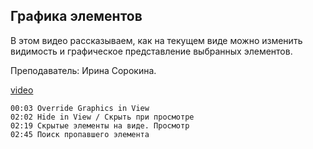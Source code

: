 ## Графика элементов

В этом видео рассказываем, как на текущем виде можно изменить видимость и графическое представление выбранных элементов.

Преподаватель: Ирина Сорокина.

[video](https://player.softculture.cc/embed/online/RVT/RVT_42.17.02_L6-6_Theory_Graphic_Override)

``` chapters
00:03 Override Graphics in View
02:02 Hide in View / Скрыть при просмотре
02:19 Скрытые элементы на виде. Просмотр
02:45 Поиск пропавшего элемента
```

